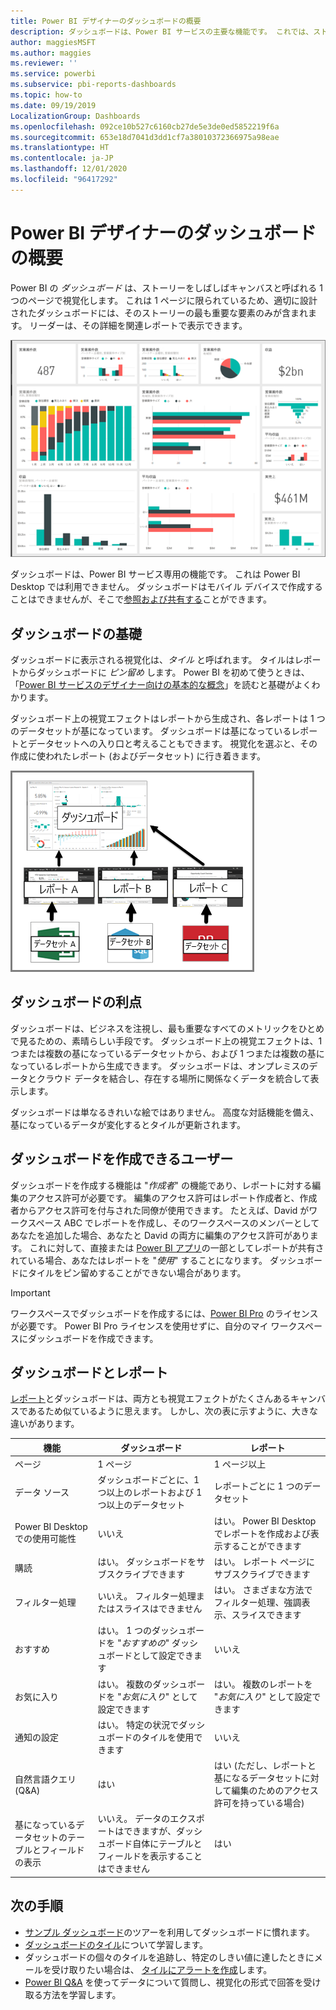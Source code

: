 ```yaml
---
title: Power BI デザイナーのダッシュボードの概要
description: ダッシュボードは、Power BI サービスの主要な機能です。 これでは、ストーリーをしばしばキャンバスと呼ばれる 1 つのページで視覚化します。
author: maggiesMSFT
ms.author: maggies
ms.reviewer: ''
ms.service: powerbi
ms.subservice: pbi-reports-dashboards
ms.topic: how-to
ms.date: 09/19/2019
LocalizationGroup: Dashboards
ms.openlocfilehash: 092ce10b527c6160cb27de5e3de0ed5852219f6a
ms.sourcegitcommit: 653e18d7041d3dd1cf7a38010372366975a98eae
ms.translationtype: HT
ms.contentlocale: ja-JP
ms.lasthandoff: 12/01/2020
ms.locfileid: "96417292"
---
```

# <a name="introduction-to-dashboards-for-power-bi-designers"></a>Power BI デザイナーのダッシュボードの概要

Power BI の *ダッシュボード* は、ストーリーをしばしばキャンバスと呼ばれる 1 つのページで視覚化します。 これは 1 ページに限られているため、適切に設計されたダッシュボードには、そのストーリーの最も重要な要素のみが含まれます。 リーダーは、その詳細を関連レポートで表示できます。

![ダッシュボード](media/service-dashboards/power-bi-dashboard2.png)

ダッシュボードは、Power BI サービス専用の機能です。 これは Power BI Desktop では利用できません。 ダッシュボードはモバイル デバイスで作成することはできませんが、そこで[参照および共有する](../consumer/mobile/mobile-apps-view-dashboard.md)ことができます。

## <a name="dashboard-basics"></a>ダッシュボードの基礎 

ダッシュボードに表示される視覚化は、*タイル* と呼ばれます。 タイルはレポートからダッシュボードに *ピン留め* します。 Power BI を初めて使うときは、「[Power BI サービスのデザイナー向けの基本的な概念](../fundamentals/service-basic-concepts.md)」を読むと基礎がよくわかります。

ダッシュボード上の視覚エフェクトはレポートから生成され、各レポートは 1 つのデータセットが基になっています。 ダッシュボードは基になっているレポートとデータセットへの入り口と考えることもできます。 視覚化を選ぶと、その作成に使われたレポート (およびデータセット) に行き着きます。

![ダッシュボード、レポート、データセット間の関係を示す図](media/service-dashboards/power-bi-diagram.png)

## <a name="advantages-of-dashboards"></a>ダッシュボードの利点
ダッシュボードは、ビジネスを注視し、最も重要なすべてのメトリックをひとめで見るための、素晴らしい手段です。 ダッシュボード上の視覚エフェクトは、1 つまたは複数の基になっているデータセットから、および 1 つまたは複数の基になっているレポートから生成できます。 ダッシュボードは、オンプレミスのデータとクラウド データを結合し、存在する場所に関係なくデータを統合して表示します。

ダッシュボードは単なるきれいな絵ではありません。 高度な対話機能を備え、基になっているデータが変化するとタイルが更新されます。

## <a name="who-can-create-a-dashboard"></a>ダッシュボードを作成できるユーザー
ダッシュボードを作成する機能は "*作成者*" の機能であり、レポートに対する編集のアクセス許可が必要です。 編集のアクセス許可はレポート作成者と、作成者からアクセス許可を付与された同僚が使用できます。 たとえば、David がワークスペース ABC でレポートを作成し、そのワークスペースのメンバーとしてあなたを追加した場合、あなたと David の両方に編集のアクセス許可があります。 これに対して、直接または [Power BI アプリ](../collaborate-share/service-create-distribute-apps.md)の一部としてレポートが共有されている場合、あなたはレポートを "*使用*" することになります。 ダッシュボードにタイルをピン留めすることができない場合があります。 

> [!IMPORTANT]
> ワークスペースでダッシュボードを作成するには、[Power BI Pro](../fundamentals/service-features-license-type.md) のライセンスが必要です。 Power BI Pro ライセンスを使用せずに、自分のマイ ワークスペースにダッシュボードを作成できます。


## <a name="dashboards-versus-reports"></a>ダッシュボードとレポート
[レポート](../consumer/end-user-reports.md)とダッシュボードは、両方とも視覚エフェクトがたくさんあるキャンバスであるため似ているように思えます。 しかし、次の表に示すように、大きな違いがあります。

| **機能** | **ダッシュボード** | **レポート** |
| --- | --- | --- |
| ページ |1 ページ |1 ページ以上 |
| データ ソース |ダッシュボードごとに、1 つ以上のレポートおよび 1 つ以上のデータセット |レポートごとに 1 つのデータセット |
| Power BI Desktop での使用可能性 |いいえ | はい。 Power BI Desktop でレポートを作成および表示することができます |
| 購読 |はい。 ダッシュボードをサブスクライブできます |はい。 レポート ページにサブスクライブできます |
| フィルター処理 |いいえ。 フィルター処理またはスライスはできません |はい。 さまざまな方法でフィルター処理、強調表示、スライスできます |
| おすすめ |はい。 1 つのダッシュボードを "*おすすめの*" ダッシュボードとして設定できます |いいえ |
| お気に入り | はい。 複数のダッシュボードを "*お気に入り*" として設定できます | はい。 複数のレポートを "*お気に入り*" として設定できます
| 通知の設定 |はい。 特定の状況でダッシュボードのタイルを使用できます |いいえ |
| 自然言語クエリ (Q&A) |はい | はい (ただし、レポートと基になるデータセットに対して編集のためのアクセス許可を持っている場合) |
| 基になっているデータセットのテーブルとフィールドの表示 |いいえ。 データのエクスポートはできますが、ダッシュボード自体にテーブルとフィールドを表示することはできません |はい |


## <a name="next-steps"></a>次の手順
* [サンプル ダッシュボード](sample-tutorial-connect-to-the-samples.md)のツアーを利用してダッシュボードに慣れます。
* [ダッシュボードのタイル](service-dashboard-tiles.md)について学習します。
* ダッシュボードの個々のタイルを追跡し、特定のしきい値に達したときにメールを受け取りたい場合は、 [タイルにアラートを作成](service-set-data-alerts.md)します。
* [Power BI Q&A](power-bi-tutorial-q-and-a.md) を使ってデータについて質問し、視覚化の形式で回答を受け取る方法を学習します。
